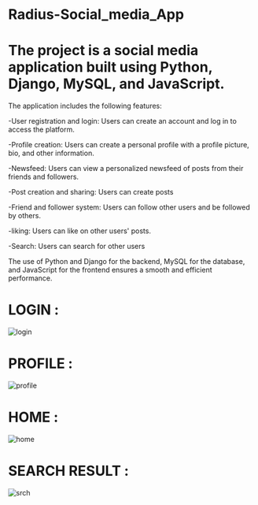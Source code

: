 # Radius-Social_media_App
# The project is a social media application built using Python, Django, MySQL, and JavaScript. 
  The application includes the following features:

-User registration and login: Users can create an account and log in to access the platform.

-Profile creation: Users can create a personal profile with a profile picture, bio, and other information.

-Newsfeed: Users can view a personalized newsfeed of posts from their friends and followers.

-Post creation and sharing: Users can create posts

-Friend and follower system: Users can follow other users and be followed by others.

-liking: Users can like on other users' posts.

-Search: Users can search for other users

 The use of Python and Django for the backend, MySQL for the database, and 
 JavaScript for the frontend ensures a smooth and efficient performance.
 
# LOGIN :
 ![login](https://user-images.githubusercontent.com/106607222/215323574-fd025f0e-8fac-4a53-bd6e-e400281db71a.png)

# PROFILE :
![profile](https://user-images.githubusercontent.com/106607222/215323651-d9629185-1d13-49e2-bc09-c152751a563c.jpg)

# HOME :
![home](https://user-images.githubusercontent.com/106607222/215323708-c3ccc45b-1afa-4171-935e-8f657e017dad.png)

# SEARCH RESULT :
![srch](https://user-images.githubusercontent.com/106607222/215323748-60a7ec11-0821-42ec-9d86-4328c0727d76.jpg)
